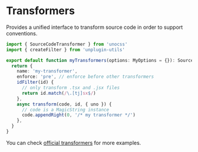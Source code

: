 # Transformers

Provides a unified interface to transform source code in order to support conventions.

```ts [my-transformer.ts]
import { SourceCodeTransformer } from 'unocss'
import { createFilter } from 'unplugin-utils'

export default function myTransformers(options: MyOptions = {}): SourceCodeTransformer {
  return {
    name: 'my-transformer',
    enforce: 'pre', // enforce before other transformers
    idFilter(id) {
      // only transform .tsx and .jsx files
      return id.match(/\.[tj]sx$/)
    },
    async transform(code, id, { uno }) {
      // code is a MagicString instance
      code.appendRight(0, '/* my transformer */')
    },
  }
}
```

You can check [official transformers](/presets/#transformers) for more examples.
